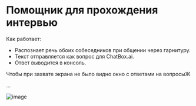 # Помощник для прохождения интервью

Как работает:

* Распознает речь обоих собеседников при общении через гарнитуру.
* Текст отправляется как вопрос для ChatBox.ai.
* Ответ выводится в консоль.

Чтобы при захвате экрана не было видно окно с ответами на вопросыЖ

...

![image](https://github.com/user-attachments/assets/a51c818e-af14-4749-8372-91bdd5ac2d60)

